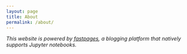 ```yaml
---
layout: page
title: About
permalink: /about/
---
```



*This website is powered by [fastpages](https://github.com/fastai/fastpages), a blogging platform that natively supports Jupyter notebooks.*